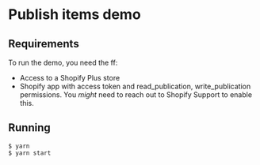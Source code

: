 # Publish items demo

## Requirements

To run the demo, you need the ff:

* Access to a Shopify Plus store
* Shopify app with access token and read_publication, write_publication permissions. You _might_ need to reach out to Shopify Support to enable this.

## Running

``` shell
$ yarn
$ yarn start
```
